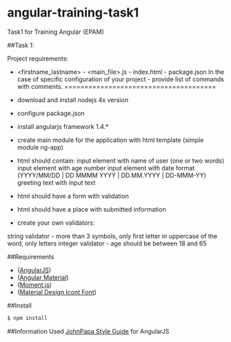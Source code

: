# angular-training-task1
Task1 for Training Angular (EPAM)

##Task 1:
 
Project requirements:
- <firstname_lastname>
                - <main_file>.js
                - index.html
                - package.json
In the case of specific configuration of your project - provide list of commands with comments.
======================================
 
- download and install nodejs 4x version
- configure package.json
- install angularjs framework 1.4.*
- create main module for the application with html template (simple module ng-app)
- html should contain:
                input element with name of user (one or two words)
                input element with age number
                input element with date format (YYYY/MM/DD | DD MMMM YYYY | DD.MM.YYYY | DD-MMM-YY)
                greeting text with input text
- html should have a form with validation
- html should have a place with submitted information
- create your own validators:
 
string validator - more than 3 symbols, only first letter in uppercase of the word, only letters
integer validator - age should be between 18 and 65

##Requirements
- ([AngularJS](https://angularjs.org/))
- ([Angular Material](https://material.angularjs.org))
- ([Moment.js](http://momentjs.com/))
- ([Material Design Icont Font](https://design.google.com/icons/))

##Install
```bash
$ npm install
```

##Information
Used [JohnPapa Style Guide](https://github.com/johnpapa/angular-styleguide) for AngularJS
